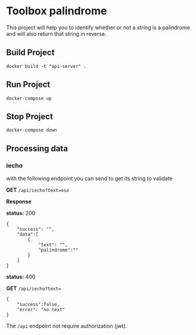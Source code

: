 # Toolbox palindrome

This project will help you to identify whether or not a string is a palindrome and will also return that string in reverse.


## Build Project

`docker build -t "api-server" .`
## Run Project

`docker-compose up`
## Stop Project

`docker-compose down`

## Processing data
### iecho

with the following endpoint you can send to get its string to validate

**GET** `/api/iecho?text=oso`

**Response**

**status:** 200

```
{
    "success": "", 
    "data":[
        {
            "text": "",
            "palindrome":""
        }
    ]
}
```


**status:** 400

**GET** `/api/iecho?text=`

```
{
    "success":false,
    "error": "no text"
}
```




The `/api` endpoint not require authorization (jwt).